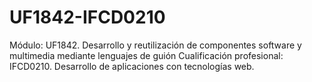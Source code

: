 # UF1842-IFCD0210
Módulo: UF1842. Desarrollo y reutilización de componentes software y multimedia mediante lenguajes de guión
Cualificación profesional: IFCD0210. Desarrollo de aplicaciones con tecnologías web.
